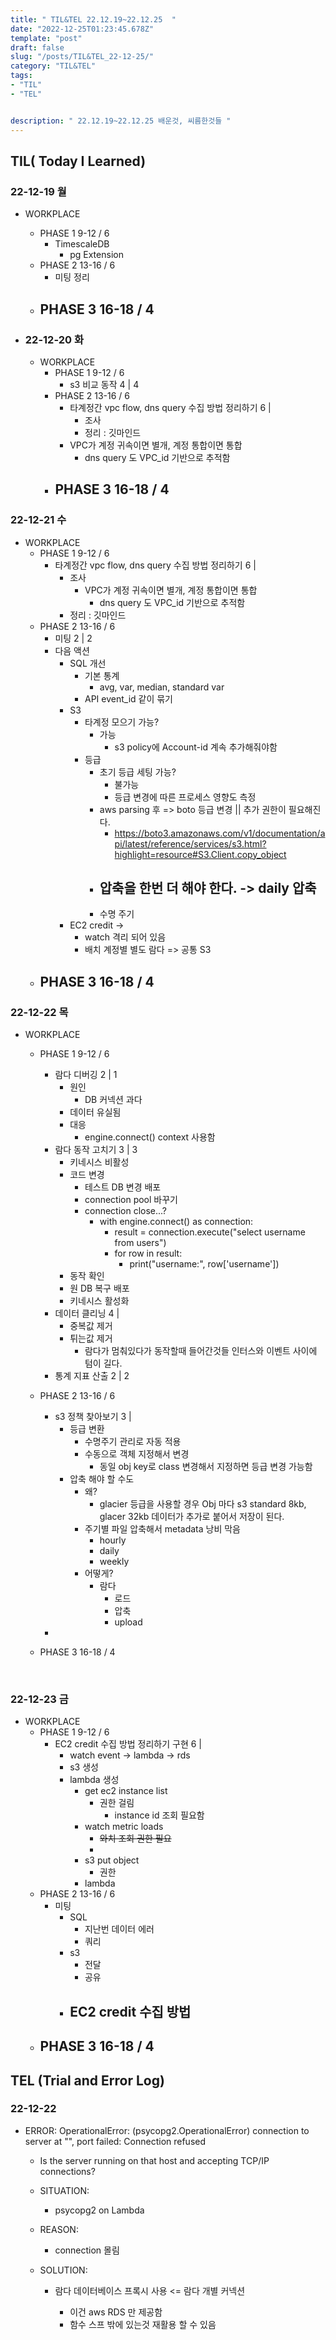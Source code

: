 ```yaml
---
title: " TIL&TEL 22.12.19~22.12.25  "
date: "2022-12-25T01:23:45.678Z"
template: "post"
draft: false
slug: "/posts/TIL&TEL_22-12-25/"
category: "TIL&TEL"
tags:
- "TIL"
- "TEL"


description: " 22.12.19~22.12.25 배운것, 씨름한것들 "
---
```


## TIL( Today I Learned)

### 22-12-19 월

- WORKPLACE
    - PHASE 1 9-12 / 6
        - TimescaleDB
            - pg Extension
    - PHASE 2 13-16 / 6
        - 미팅 정리
    - PHASE 3 16-18 / 4
        - 

- ### 22-12-20 화

    - WORKPLACE
        - PHASE 1 9-12 / 6
            - s3 비교 동작 4 | 4
        - PHASE 2 13-16 / 6
            - 타계정간 vpc flow, dns query 수집 방법 정리하기 6 | 
                - 조사
                - 정리 : 깃마인드
            - VPC가 계정 귀속이면 별개, 계정 통합이면 통합
                - dns query 도 VPC_id 기반으로  추적함
        - PHASE 3 16-18 / 4
            - 

### 22-12-21 수

- WORKPLACE
    - PHASE 1 9-12 / 6
        - 타계정간 vpc flow, dns query 수집 방법 정리하기 6 | 
            - 조사
                - VPC가 계정 귀속이면 별개, 계정 통합이면 통합
                    - dns query 도 VPC_id 기반으로  추적함
            - 정리 : 깃마인드
    - PHASE 2 13-16 / 6
        - 미팅 2 | 2
        - 다음 액션
            - SQL 개선
                - 기본 통계
                    - avg, var, median, standard var
                - API event_id 같이 묶기
            - S3
                - 타계정 모으기  가능?
                    - 가능
                        - s3 policy에 Account-id 계속 추가해줘야함
                - 등급
                    - 초기 등급 세팅 가능?
                        - 불가능
                        - 등급 변경에 따른 프로세스 영향도 측정
                    - aws parsing 후 =>  boto 등급 변경 || 추가 권한이 필요해진다.
                        - https://boto3.amazonaws.com/v1/documentation/api/latest/reference/services/s3.html?highlight=resource#S3.Client.copy_object
                    - 압축을 한번 더 해야 한다. -> daily 압축
                        - 
                    - 수명 주기
            - EC2 credit -> 
                - watch 격리 되어 있음
                - 배치 계정별 별도 람다 => 공통 S3
    - PHASE 3 16-18 / 4
        - 

### 22-12-22 목

- WORKPLACE

    - PHASE 1 9-12 / 6

        - 람다 디버깅 2 |  1
            - 원인
                - DB 커넥션 과다
            - 데이터 유실됨
            - 대응
                - engine.connect() context 사용함
        - 람다 동작 고치기 3 | 3
            - 키네시스 비활성
            - 코드 변경
                - 테스트 DB 변경 배포
                - connection pool 바꾸기
                - connection close...?
                    - with engine.connect() as connection:
                        - result = connection.execute("select username from users")
                        - for row in result:
                            - print("username:", row['username'])
            - 동작 확인
            - 원 DB 복구 배포
            - 키네시스 활성화
        - 데이터 클리닝 4 | 
            - 중복값 제거
            - 튀는값 제거
                - 람다가 멈춰있다가 동작할때 들어간것들 인터스와 이벤트 사이에 텀이 길다.
        - 통계 지표 산출 2 | 2

    - PHASE 2 13-16 / 6

        - s3 정책 찾아보기 3 |
            - 등급 변환
                - 수명주기 관리로 자동 적용
                - 수동으로 객체 지정해서 변경
                    - 동일 obj key로 class 변경해서 지정하면 등급 변경 가능함
            - 압축 해야 할 수도
                - 왜?
                    - glacier 등급을 사용할 경우 Obj 마다 s3 standard 8kb, glacer 32kb 데이터가 추가로 붙어서 저장이 된다. 
                - 주기별 파일 압축해서 metadata 낭비 막음
                    - hourly
                    - daily
                    - weekly
                - 어떻게?
                    - 람다
                        - 로드
                        - 압축  
                        - upload
        - 

    - PHASE 3 16-18 / 4

        ​	

### 22-12-23 금

- WORKPLACE
    - PHASE 1 9-12 / 6
        - EC2 credit 수집 방법 정리하기 구현 6 | 
            - watch event -> lambda -> rds
            - s3 생성
            - lambda 생성
                - get ec2 instance list 
                    - 권한 걸림
                        - instance id 조회 필요함
                - watch metric loads
                    - ~~와치 조회 권한 필요~~
                    - 
                - s3 put object
                    - 권한 
                - lambda
    - PHASE 2 13-16 / 6
        - 미팅
            - SQL
                - 지난번 데이터 에러
                - 쿼리
            - s3
                - 전달
                - 공유
            - EC2 credit 수집 방법
                - 
    - PHASE 3 16-18 / 4
        - 


## TEL (Trial and Error Log)

### 22-12-22

- ERROR: OperationalError: (psycopg2.OperationalError) connection to server at "<IP>", port <PORT> failed: Connection refused

    - Is the server running on that host and accepting TCP/IP connections?

    - SITUATION:

        - psycopg2 on Lambda

    - REASON:

        - connection 몰림

    - SOLUTION:

        - 람다 데이터베이스 프록시 사용 <= 람다 개별 커넥션

             

            - 이건 aws RDS 만 제공함
            - 함수 스프 밖에 있는것 재활용 할 수 있음